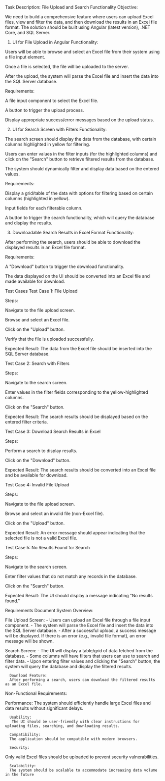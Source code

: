 Task Description: File Upload and Search Functionality
Objective:

We need to build a comprehensive feature where users can upload Excel files, view and filter the data, and then download the results in an Excel file format. The solution should be built using Angular (latest version), .NET Core, and SQL Server.

1. UI for File Upload in Angular
Functionality:

Users will be able to browse and select an Excel file from their system using a file input element.

Once a file is selected, the file will be uploaded to the server.

After the upload, the system will parse the Excel file and insert the data into the SQL Server database.

Requirements:

A file input component to select the Excel file.

A button to trigger the upload process.

Display appropriate success/error messages based on the upload status.

2. UI for Search Screen with Filters
Functionality:

The search screen should display the data from the database, with certain columns highlighted in yellow for filtering.

Users can enter values in the filter inputs (for the highlighted columns) and click on the "Search" button to retrieve filtered results from the database.

The system should dynamically filter and display data based on the entered values.

Requirements:

Display a grid/table of the data with options for filtering based on certain columns (highlighted in yellow).

Input fields for each filterable column.

A button to trigger the search functionality, which will query the database and display the results.

3. Downloadable Search Results in Excel Format
Functionality:

After performing the search, users should be able to download the displayed results in an Excel file format.

Requirements:

A "Download" button to trigger the download functionality.

The data displayed on the UI should be converted into an Excel file and made available for download.

Test Cases
Test Case 1: File Upload

Steps:

Navigate to the file upload screen.

Browse and select an Excel file.

Click on the "Upload" button.

Verify that the file is uploaded successfully.

Expected Result: The data from the Excel file should be inserted into the SQL Server database.

Test Case 2: Search with Filters

Steps:

Navigate to the search screen.

Enter values in the filter fields corresponding to the yellow-highlighted columns.

Click on the "Search" button.

Expected Result: The search results should be displayed based on the entered filter criteria.

Test Case 3: Download Search Results in Excel

Steps:

Perform a search to display results.

Click on the "Download" button.

Expected Result: The search results should be converted into an Excel file and be available for download.

Test Case 4: Invalid File Upload

Steps:

Navigate to the file upload screen.

Browse and select an invalid file (non-Excel file).

Click on the "Upload" button.

Expected Result: An error message should appear indicating that the selected file is not a valid Excel file.

Test Case 5: No Results Found for Search

Steps:

Navigate to the search screen.

Enter filter values that do not match any records in the database.

Click on the "Search" button.

Expected Result: The UI should display a message indicating "No results found."

Requirements Document
System Overview:

File Upload Screen:
      - Users can upload an Excel file through a file input component.
      - The system will parse the Excel file and insert the data into the SQL Server database.
      - After a successful upload, a success message will be displayed. If there is an error (e.g., invalid file format), an error message will be shown.

   Search Screen:
      - The UI will display a table/grid of data fetched from the database.
      - Some columns will have filters that users can use to search and filter data.
      - Upon entering filter values and clicking the "Search" button, the system will query the database and display the filtered results.

      Download Feature:
      After performing a search, users can download the filtered results as an Excel file.

   Non-Functional Requirements:

   Performance:
       The system should efficiently handle large Excel files and data results without significant delays.

      Usability:
       The UI should be user-friendly with clear instructions for uploading files, searching, and downloading results.

      Compatibility:
      The application should be compatible with modern browsers.

      Security:
   Only valid Excel files should be uploaded to prevent security vulnerabilities.

      Scalability:
      The system should be scalable to accommodate increasing data volume in the future

